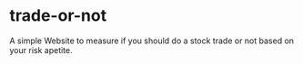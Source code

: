 # trade-or-not
A simple Website to measure if you should do a stock trade or not based on your risk apetite.

